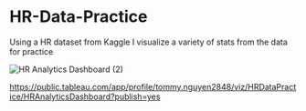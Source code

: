 # HR-Data-Practice

Using a HR dataset from Kaggle I visualize a variety of stats from the data for practice

![HR Analytics Dashboard (2)](https://user-images.githubusercontent.com/122754787/221024618-e65fbdba-d727-488c-af6b-7f585a3cd30b.png)



https://public.tableau.com/app/profile/tommy.nguyen2848/viz/HRDataPractice/HRAnalyticsDashboard?publish=yes
